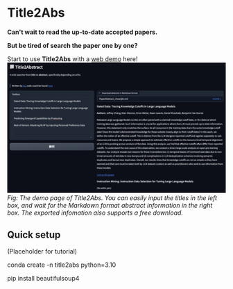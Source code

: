 # Title2Abs

**Can't wait to read the up-to-date accepted papers.**

**But be tired of search the paper one by one?**

Start to use **Title2Abs** with a [web demo](http://ucashomework.icu:7860/) here!
![UI](assets/UI.png)
*Fig: The demo page of Title2Abs. You can easily input the titles in the left box, and wait for the Markdown format abstract information in the right box. The exported infomation also supports a free download.*

## Quick setup

(Placeholder for tutorial)

conda create -n title2abs python=3.10

pip install beautifulsoup4